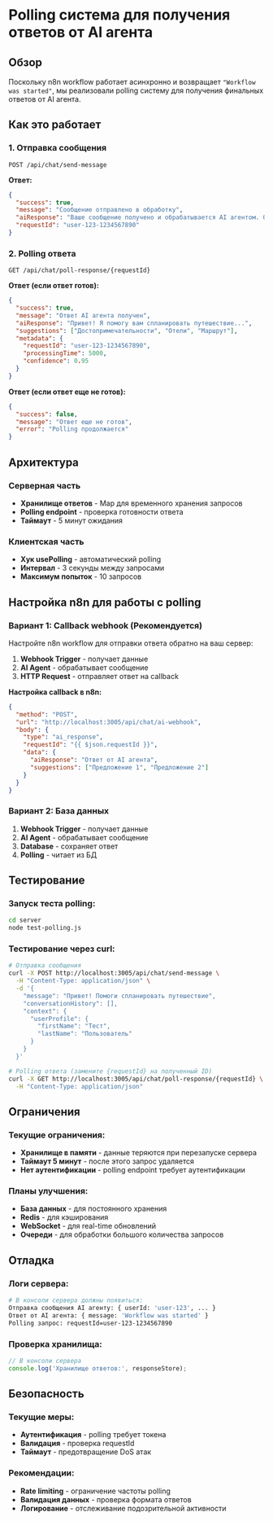 # Polling система для получения ответов от AI агента

## Обзор

Поскольку n8n workflow работает асинхронно и возвращает `"Workflow was started"`, мы реализовали polling систему для получения финальных ответов от AI агента.

## Как это работает

### 1. Отправка сообщения
```
POST /api/chat/send-message
```

**Ответ:**
```json
{
  "success": true,
  "message": "Сообщение отправлено в обработку",
  "aiResponse": "Ваше сообщение получено и обрабатывается AI агентом. Ожидайте ответа...",
  "requestId": "user-123-1234567890"
}
```

### 2. Polling ответа
```
GET /api/chat/poll-response/{requestId}
```

**Ответ (если ответ готов):**
```json
{
  "success": true,
  "message": "Ответ AI агента получен",
  "aiResponse": "Привет! Я помогу вам спланировать путешествие...",
  "suggestions": ["Достопримечательности", "Отели", "Маршрут"],
  "metadata": {
    "requestId": "user-123-1234567890",
    "processingTime": 5000,
    "confidence": 0.95
  }
}
```

**Ответ (если ответ еще не готов):**
```json
{
  "success": false,
  "message": "Ответ еще не готов",
  "error": "Polling продолжается"
}
```

## Архитектура

### Серверная часть
- **Хранилище ответов** - Map для временного хранения запросов
- **Polling endpoint** - проверка готовности ответа
- **Таймаут** - 5 минут ожидания

### Клиентская часть
- **Хук usePolling** - автоматический polling
- **Интервал** - 3 секунды между запросами
- **Максимум попыток** - 10 запросов

## Настройка n8n для работы с polling

### Вариант 1: Callback webhook (Рекомендуется)

Настройте n8n workflow для отправки ответа обратно на ваш сервер:

1. **Webhook Trigger** - получает данные
2. **AI Agent** - обрабатывает сообщение
3. **HTTP Request** - отправляет ответ на callback

**Настройка callback в n8n:**
```json
{
  "method": "POST",
  "url": "http://localhost:3005/api/chat/ai-webhook",
  "body": {
    "type": "ai_response",
    "requestId": "{{ $json.requestId }}",
    "data": {
      "aiResponse": "Ответ от AI агента",
      "suggestions": ["Предложение 1", "Предложение 2"]
    }
  }
}
```

### Вариант 2: База данных

1. **Webhook Trigger** - получает данные
2. **AI Agent** - обрабатывает сообщение
3. **Database** - сохраняет ответ
4. **Polling** - читает из БД

## Тестирование

### Запуск теста polling:
```bash
cd server
node test-polling.js
```

### Тестирование через curl:
```bash
# Отправка сообщения
curl -X POST http://localhost:3005/api/chat/send-message \
  -H "Content-Type: application/json" \
  -d '{
    "message": "Привет! Помоги спланировать путешествие",
    "conversationHistory": [],
    "context": {
      "userProfile": {
        "firstName": "Тест",
        "lastName": "Пользователь"
      }
    }
  }'

# Polling ответа (замените {requestId} на полученный ID)
curl -X GET http://localhost:3005/api/chat/poll-response/{requestId} \
  -H "Content-Type: application/json"
```

## Ограничения

### Текущие ограничения:
- **Хранилище в памяти** - данные теряются при перезапуске сервера
- **Таймаут 5 минут** - после этого запрос удаляется
- **Нет аутентификации** - polling endpoint требует аутентификации

### Планы улучшения:
- **База данных** - для постоянного хранения
- **Redis** - для кэширования
- **WebSocket** - для real-time обновлений
- **Очереди** - для обработки большого количества запросов

## Отладка

### Логи сервера:
```bash
# В консоли сервера должны появиться:
Отправка сообщения AI агенту: { userId: 'user-123', ... }
Ответ от AI агента: { message: 'Workflow was started' }
Polling запрос: requestId=user-123-1234567890
```

### Проверка хранилища:
```javascript
// В консоли сервера
console.log('Хранилище ответов:', responseStore);
```

## Безопасность

### Текущие меры:
- **Аутентификация** - polling требует токена
- **Валидация** - проверка requestId
- **Таймаут** - предотвращение DoS атак

### Рекомендации:
- **Rate limiting** - ограничение частоты polling
- **Валидация данных** - проверка формата ответов
- **Логирование** - отслеживание подозрительной активности 